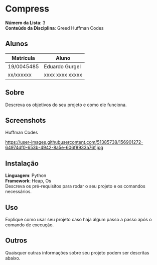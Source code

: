 # Compress



**Número da Lista**: 3<br>
**Conteúdo da Disciplina**: Greed Huffman Codes<br>

## Alunos

|Matrícula | Aluno |
| -- | -- |
| 19/0045485  |  Eduardo Gurgel |
| xx/xxxxxx  |  xxxx xxxx xxxxx |

## Sobre 
Descreva os objetivos do seu projeto e como ele funciona.

## Screenshots
Huffman Codes

https://user-images.githubusercontent.com/51385738/156901272-64974df0-653b-4942-8a5e-606f8933a76f.jpg


## Instalação 
**Linguagem**: Python<br>
**Framework**: Heap, Os<br>
Descreva os pré-requisitos para rodar o seu projeto e os comandos necessários.

## Uso 
Explique como usar seu projeto caso haja algum passo a passo após o comando de execução.

## Outros 
Quaisquer outras informações sobre seu projeto podem ser descritas abaixo.




